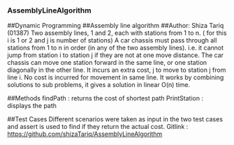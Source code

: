 ### AssemblyLineAlgorithm
##Dynamic Programming
##Assembly line algorithm 
##Author: Shiza Tariq (01387)
Two assembly lines, 1 and 2, each with stations from 1 to n. ( for this i is 1 or 2 and j is number of stations)
A car chassis must pass through all stations from 1 to n in order (in any of the two assembly lines). i.e. it cannot jump from station i to station j if they are not at one move distance.
The car chassis can move one station forward in the same line, or one station diagonally in the other line. It incurs an extra cost, j to move to station j from line i. No cost is incurred for movement in same line.
It works by combining solutions to sub problems, it gives a solution in linear O(n) time.

##Methods 
findPath : returns the cost of shortest path
PrintStation : displays the path

##Test Cases
Different scenarios were taken as input in the two test cases and assert is used to find if they return the actual cost.
Gitlink : https://github.com/shizaTariq/AssemblyLineAlgorithm
